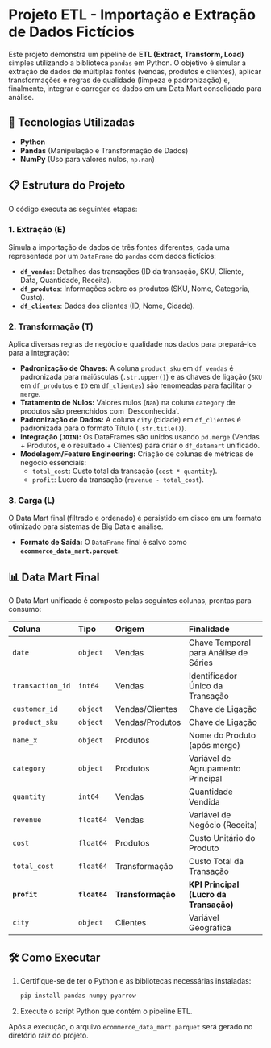 # Projeto ETL - Importação e Extração de Dados Fictícios

Este projeto demonstra um pipeline de **ETL (Extract, Transform, Load)** simples utilizando a biblioteca `pandas` em Python. O objetivo é simular a extração de dados de múltiplas fontes (vendas, produtos e clientes), aplicar transformações e regras de qualidade (limpeza e padronização) e, finalmente, integrar e carregar os dados em um Data Mart consolidado para análise.

## 🚀 Tecnologias Utilizadas

* **Python**
* **Pandas** (Manipulação e Transformação de Dados)
* **NumPy** (Uso para valores nulos, `np.nan`)

## 📋 Estrutura do Projeto

O código executa as seguintes etapas:

### 1. Extração (E)
Simula a importação de dados de três fontes diferentes, cada uma representada por um `DataFrame` do `pandas` com dados fictícios:

* **`df_vendas`**: Detalhes das transações (ID da transação, SKU, Cliente, Data, Quantidade, Receita).
* **`df_produtos`**: Informações sobre os produtos (SKU, Nome, Categoria, Custo).
* **`df_clientes`**: Dados dos clientes (ID, Nome, Cidade).

### 2. Transformação (T)
Aplica diversas regras de negócio e qualidade nos dados para prepará-los para a integração:

* **Padronização de Chaves:** A coluna `product_sku` em `df_vendas` é padronizada para maiúsculas (`.str.upper()`) e as chaves de ligação (`SKU` em `df_produtos` e `ID` em `df_clientes`) são renomeadas para facilitar o `merge`.
* **Tratamento de Nulos:** Valores nulos (`NaN`) na coluna `category` de produtos são preenchidos com 'Desconhecida'.
* **Padronização de Dados:** A coluna `city` (cidade) em `df_clientes` é padronizada para o formato Título (`.str.title()`).
* **Integração (`JOIN`):** Os DataFrames são unidos usando `pd.merge` (Vendas + Produtos, e o resultado + Clientes) para criar o `df_datamart` unificado.
* **Modelagem/Feature Engineering:** Criação de colunas de métricas de negócio essenciais:
    * `total_cost`: Custo total da transação (`cost * quantity`).
    * `profit`: Lucro da transação (`revenue - total_cost`).

### 3. Carga (L)
O Data Mart final (filtrado e ordenado) é persistido em disco em um formato otimizado para sistemas de Big Data e análise.

* **Formato de Saída:** O `DataFrame` final é salvo como **`ecommerce_data_mart.parquet`**.

## 📊 Data Mart Final

O Data Mart unificado é composto pelas seguintes colunas, prontas para consumo:

| Coluna | Tipo | Origem | Finalidade |
| :--- | :--- | :--- | :--- |
| `date` | `object` | Vendas | Chave Temporal para Análise de Séries |
| `transaction_id` | `int64` | Vendas | Identificador Único da Transação |
| `customer_id` | `object` | Vendas/Clientes | Chave de Ligação |
| `product_sku` | `object` | Vendas/Produtos | Chave de Ligação |
| `name_x` | `object` | Produtos | Nome do Produto (após merge) |
| `category` | `object` | Produtos | Variável de Agrupamento Principal |
| `quantity` | `int64` | Vendas | Quantidade Vendida |
| `revenue` | `float64` | Vendas | Variável de Negócio (Receita) |
| `cost` | `float64` | Produtos | Custo Unitário do Produto |
| `total_cost` | `float64` | Transformação | Custo Total da Transação |
| **`profit`** | **`float64`** | **Transformação** | **KPI Principal (Lucro da Transação)** |
| `city` | `object` | Clientes | Variável Geográfica |

## 🛠️ Como Executar

1.  Certifique-se de ter o Python e as bibliotecas necessárias instaladas:
    ```bash
    pip install pandas numpy pyarrow
    ```
2.  Execute o script Python que contém o pipeline ETL.

Após a execução, o arquivo `ecommerce_data_mart.parquet` será gerado no diretório raiz do projeto.
